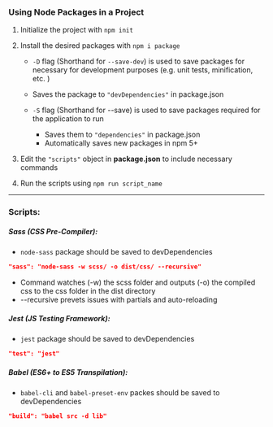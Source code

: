 ### Using Node Packages in a Project

1. Initialize the project with `npm init`

2. Install the desired packages with `npm i package` 

   -  `-D` flag (Shorthand for `--save-dev`) is used to save packages for necessary for development purposes (e.g. unit tests, minification, etc. )
     - Saves the package to `"devDependencies"` in package.json

   - `-S` flag (Shorthand for --save) is used to save packages required for the application to run
     - Saves them to `"dependencies"` in package.json
     - Automatically saves new packages in npm 5+

3. Edit the `"scripts"` object in **package.json** to include necessary commands 

4. Run the scripts using `npm run script_name`

---

### Scripts:

##### Sass (CSS Pre-Compiler): 

- `node-sass` package should be saved to devDependencies

```json
"sass": "node-sass -w scss/ -o dist/css/ --recursive" 
```

- Command watches (-w) the scss folder and outputs (-o) the compiled css to the css folder in the dist directory 
- --recursive prevets issues with partials and auto-reloading 

##### Jest (JS Testing Framework):

- `jest` package should be saved to devDependencies

```json
"test": "jest"
```

##### Babel (ES6+ to ES5 Transpilation):

- `babel-cli` and `babel-preset-env` packes should be saved to devDependencies

```json
"build": "babel src -d lib"
```

